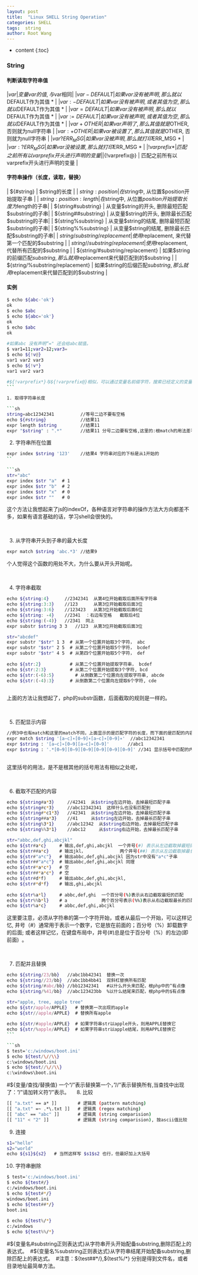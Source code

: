 ```yaml
---
layout: post
title:  "Linux SHELL String Operation" 
categories: SHELL
tags:  string
author: Root Wang
---
```


* content
{:toc}

### String

#### 判断读取字符串值

|${var} 	| 变量var的值, 与$var相同|
|${var-DEFAULT} | 	如果var没有被声明, 那么就以$DEFAULT作为其值 * |
|${var:-DEFAULT} | 	如果var没有被声明, 或者其值为空, 那么就以$DEFAULT作为其值 * |
|${var=DEFAULT} | 	如果var没有被声明, 那么就以$DEFAULT作为其值 * |
|${var:=DEFAULT} | 	如果var没有被声明, 或者其值为空, 那么就以$DEFAULT作为其值 * |
|${var+OTHER} | 	如果var声明了, 那么其值就是$OTHER, 否则就为null字符串 |
|${var:+OTHER} | 	如果var被设置了, 那么其值就是$OTHER, 否则就为null字符串 |
|${var?ERR_MSG} | 	如果var没被声明, 那么就打印$ERR_MSG * |
|${var:?ERR_MSG} | 	如果var没被设置, 那么就打印$ERR_MSG * |
|${!varprefix*} | 	匹配之前所有以varprefix开头进行声明的变量 |
|${!varprefix@} | 	匹配之前所有以varprefix开头进行声明的变量 |

#### 字符串操作（长度，读取，替换）

| ${#string} | 	$string的长度 |
| ${string:position} | 	在$string中, 从位置$position开始提取子串 |
| ${string:position:length} | 	在$string中, 从位置$position开始提取长度为$length的子串|
| ${string#substring} | 	从变量$string的开头, 删除最短匹配$substring的子串|
| ${string##substring} | 	从变量$string的开头, 删除最长匹配$substring的子串|
| ${string%substring} | 	从变量$string的结尾, 删除最短匹配$substring的子串|
| ${string%%substring} | 	从变量$string的结尾, 删除最长匹配$substring的子串|
| ${string/substring/replacement} | 	使用$replacement, 来代替第一个匹配的$substring |
| ${string//substring/replacement} | 	使用$replacement, 代替所有匹配的$substring |
| ${string/#substring/replacement} | 	如果$string的前缀匹配$substring, 那么就用$replacement来代替匹配到的$substring |
| ${string/%substring/replacement} | 	如果$string的后缀匹配$substring, 那么就用$replacement来代替匹配到的$substring |


#### 实例

```sh
$ echo ${abc-'ok'}  
ok  
$ echo $abc  
$ echo ${abc='ok'}  
ok  
$ echo $abc  
ok  
  
#如果abc 没有声明“=" 还会给abc赋值。  
$ var1=11;var2=12;var3=  
$ echo ${!v@}             
var1 var2 var3  
$ echo ${!v*}  
var1 var2 var3  
  
#${!varprefix*}与${!varprefix@}相似，可以通过变量名前缀字符，搜索已经定义的变量,无论是否为空值。  
``` 

1. 取得字符串长度

```sh
string=abc12342341          //等号二边不要有空格  
echo ${#string}             //结果11  
expr length $string         //结果11  
expr "$string" : ".*"       //结果11 分号二边要有空格,这里的:根match的用法差不多  
```


2. 字符串所在位置

```sh
expr index $string '123'    //结果4 字符串对应的下标是从1开始的   
``

```sh  
str="abc"  
expr index $str "a"  # 1  
expr index $str "b"  # 2  
expr index $str "x"  # 0  
expr index $str ""   # 0   
```

这个方法让我想起来了js的indexOf，各种语言对字符串的操作方法大方向都差不多，如果有语言基础的话，学习shell会很快的。

 

3. 从字符串开头到子串的最大长度

```sh  
expr match $string 'abc.*3' //结果9    
```
个人觉得这个函数的用处不大，为什么要从开头开始呢。

 

4. 字符串截取

```sh  
echo ${string:4}      //2342341  从第4位开始截取后面所有字符串    
echo ${string:3:3}    //123      从第3位开始截取后面3位    
echo ${string:3:6}    //123423   从第3位开始截取后面6位    
echo ${string: -4}    //2341  ：右边有空格   截取后4位    
echo ${string:(-4)}   //2341  同上    
expr substr $string 3 3   //123  从第3位开始截取后面3位    
```

```sh  
str="abcdef"  
expr substr "$str" 1 3  # 从第一个位置开始取3个字符， abc  
expr substr "$str" 2 5  # 从第二个位置开始取5个字符， bcdef   
expr substr "$str" 4 5  # 从第四个位置开始取5个字符， def  
  
echo ${str:2}           # 从第二个位置开始提取字符串， bcdef  
echo ${str:2:3}         # 从第二个位置开始提取3个字符, bcd  
echo ${str:(-6):5}        # 从倒数第二个位置向左提取字符串, abcde  
echo ${str:(-4):3}      # 从倒数第二个位置向左提取6个字符, cde  
 
```

上面的方法让我想起了，php的substr函数，后面截取的规则是一样的。

 

5. 匹配显示内容

```sh  
//例3中也有match和这里的match不同，上面显示的是匹配字符的长度，而下面的是匹配的内容    
expr match $string '[a−c]∗[0−9]∗[a−c]∗[0−9]∗'  //abc12342341    
expr $string : '[a−c]∗[0−9][a−c]∗[0−9]'       //abc1    
expr $string : '.*[0−9][0−9][0−9][0−9][0−9][0−9]' //341 显示括号中匹配的内容    
 
```
这里括号的用法，是不是根其他的括号用法有相似之处呢，

 

6. 截取不匹配的内容

```sh  
echo ${string#a*3}     //42341  从$string左边开始，去掉最短匹配子串    
echo ${string#c*3}     //abc12342341  这样什么也没有匹配到    
echo ${string#*c1*3}   //42341  从$string左边开始，去掉最短匹配子串    
echo ${string##a*3}    //41     从$string左边开始，去掉最长匹配子串    
echo ${string%3*1}     //abc12342  从$string右边开始，去掉最短匹配子串    
echo ${string%%3*1}    //abc12     从$string右边开始，去掉最长匹配子串    
```

```sh  
str="abbc,def,ghi,abcjkl"  
echo ${str#a*c}     # 输出,def,ghi,abcjkl  一个井号(#) 表示从左边截取掉最短的匹配 (这里把abbc字串去掉）  
echo ${str##a*c}    # 输出jkl，             两个井号(##) 表示从左边截取掉最长的匹配 (这里把abbc,def,ghi,abc字串去掉)  
echo ${str#"a*c"}   # 输出abbc,def,ghi,abcjkl 因为str中没有"a*c"子串  
echo ${str##"a*c"}  # 输出abbc,def,ghi,abcjkl 同理  
echo ${str#*a*c*}   # 空  
echo ${str##*a*c*}  # 空  
echo ${str#d*f)     # 输出abbc,def,ghi,abcjkl,   
echo ${str#*d*f}    # 输出,ghi,abcjkl     
  
echo ${str%a*l}     # abbc,def,ghi  一个百分号(%)表示从右边截取最短的匹配   
echo ${str%%b*l}    # a             两个百分号表示(%%)表示从右边截取最长的匹配  
echo ${str%a*c}     # abbc,def,ghi,abcjkl    
```

这里要注意，必须从字符串的第一个字符开始，或者从最后一个开始，可以这样记忆, 井号（#）通常用于表示一个数字，它是放在前面的；百分号（%）卸载数字的后面; 或者这样记忆，在键盘布局中，井号(#)总是位于百分号（%）的左边(即前面)  。

 

7. 匹配并且替换

```sh  
echo ${string/23/bb}   //abc1bb42341  替换一次    
echo ${string//23/bb}  //abc1bb4bb41  双斜杠替换所有匹配    
echo ${string/#abc/bb} //bb12342341   #以什么开头来匹配，根php中的^有点像    
echo ${string/%41/bb}  //abc123423bb  %以什么结尾来匹配，根php中的$有点像   
```

```sh  
str="apple, tree, apple tree"  
echo ${str/apple/APPLE}   # 替换第一次出现的apple  
echo ${str//apple/APPLE}  # 替换所有apple  
  
echo ${str/#apple/APPLE}  # 如果字符串str以apple开头，则用APPLE替换它  
echo ${str/%apple/APPLE}  # 如果字符串str以apple结尾，则用APPLE替换它  
``` 

```sh
$ test='c:/windows/boot.ini'  
$ echo ${test/\//\\}  
c:\windows/boot.ini  
$ echo ${test//\//\\}  
c:\windows\boot.ini  

```
#${变量/查找/替换值} 一个“/”表示替换第一个，”//”表示替换所有,当查找中出现了：”/”请加转义符”\/”表示。  
 
8. 比较

```sh  
[[ "a.txt" == a* ]]        # 逻辑真 (pattern matching)  
[[ "a.txt" =~ .*\.txt ]]   # 逻辑真 (regex matching)  
[[ "abc" == "abc" ]]       # 逻辑真 (string comparision)   
[[ "11" < "2" ]]           # 逻辑真 (string comparision), 按ascii值比较  
```

9. 连接

```sh  
s1="hello"  
s2="world"  
echo ${s1}${s2}   # 当然这样写 $s1$s2 也行，但最好加上大括号  
```

10. 字符串删除

```sh
$ test='c:/windows/boot.ini'  
$ echo ${test#/}  
c:/windows/boot.ini  
$ echo ${test#*/}  
windows/boot.ini  
$ echo ${test##*/}  
boot.ini  
  
$ echo ${test%/*} 
c:/windows 
$ echo ${test%%/*} 
```

#${变量名#substring正则表达式}从字符串开头开始配备substring,删除匹配上的表达式。 
#${变量名%substring正则表达式}从字符串结尾开始配备substring,删除匹配上的表达式。 
#注意：${test##*/},${test%/*} 分别是得到文件名，或者目录地址最简单方法。   
